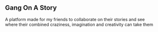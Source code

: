 ## Gang On A Story

A platform made for my friends to collaborate on their stories and see where their combined craziness, imagination and creativity can take them

